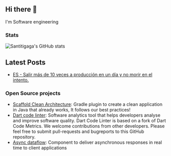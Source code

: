 ## Hi there 👋
I'm Software engineering
### Stats
![Santitigaga's GitHub stats](https://github-readme-stats.vercel.app/api?username=santitigaga&show_icons=true&theme=transparent)

## Latest Posts
- [ES - Salir más de 10 veces a producción en un día y no morir en el intento.](https://medium.com/bancolombia-tech/salir-m%C3%A1s-de-10-veces-a-producci%C3%B3n-en-un-d%C3%ADa-y-no-morir-en-el-intento-80d92633141c)
### Open Source projects
- [Scaffold Clean Architecture](https://github.com/bancolombia/scaffold-clean-architecture): Gradle plugin to create a clean application in Java that already works, It follows our best practices!
- [Dart code linter](https://github.com/bancolombia/dart-code-linter): Software analytics tool that helps developers analyse and improve software quality. Dart Code Linter is based on a fork of Dart Code Metrics. We welcome contributions from other developers. Please feel free to submit pull-requests and bugreports to this GitHub repository. 
- [Async dataflow](https://github.com/bancolombia/async-dataflow): Component to deliver asynchronous responses in real time to client applications

